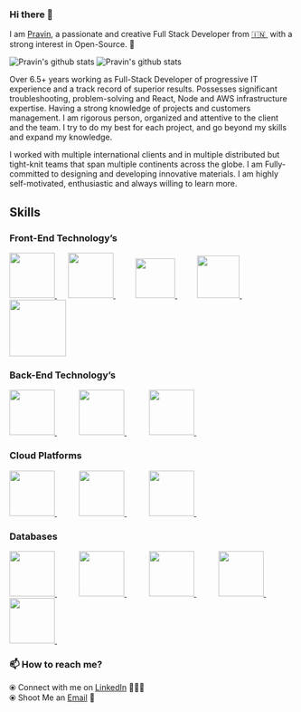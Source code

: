 ### Hi there 👋

<!--
**pravinjadhav7/pravinjadhav7** is a ✨ _special_ ✨ repository because its `README.md` (this file) appears on your GitHub profile.
-->

I am [Pravin](https://www.linkedin.com/in/pravin-jadhav-02b97ba2/), a passionate and creative Full Stack Developer from [🇮🇳 ](https://en.wikipedia.org/wiki/India)&nbsp;with a strong interest in Open-Source. 🎯 

![Pravin's github stats](https://github-readme-stats.vercel.app/api?username=pravinjadhav7&hide=issues&show_icons=true&theme=onedark) 
![Pravin's github stats](https://github-readme-stats.vercel.app/api/top-langs/?username=pravinjadhav7&layout=compact&show_icons=true&theme=onedark) 

Over 6.5+ years working as Full-Stack Developer of progressive IT experience and a track record of superior results. Possesses significant troubleshooting, problem-solving and React, Node and AWS infrastructure expertise. Having a strong knowledge of projects and customers management. I am rigorous person, organized and attentive to the client and the team. I try to do my best for each project, and go beyond my skills and expand my knowledge.

I worked with multiple international clients and in multiple distributed but tight-knit teams that span multiple continents across the globe. I am Fully-committed to designing and developing innovative materials. I am highly self-motivated, enthusiastic and always willing to learn more. 


## Skills

### Front-End Technology’s 
<p float="left">
  <a href="https://reactjs.org/" target="_blank" >
    <img src="https://raw.githubusercontent.com/pravinjadhav7/pravinjadhav7/master/assets/reactjs.gif" height="80" />
  </a> &nbsp;&nbsp;&nbsp;&nbsp;
  
  <a href="https://www.typescriptlang.org/docs/handbook/react.html" target="_blank" >
    <img src="https://raw.githubusercontent.com/pravinjadhav7/pravinjadhav7/master/assets/type.png" height="80" />
  </a> &nbsp;&nbsp;&nbsp;&nbsp;&nbsp;&nbsp;&nbsp;&nbsp;
  
   <a href="https://www.w3.org/wiki/The_web_standards_model_-_HTML_CSS_and_JavaScript" target="_blank" >
    <img src="https://raw.githubusercontent.com/pravinjadhav7/pravinjadhav7/master/assets/html-css-js.png" height="70" />
  </a>&nbsp;&nbsp;&nbsp;&nbsp;&nbsp;&nbsp;&nbsp;&nbsp;
  <a href="https://getbootstrap.com/" target="_blank" >
    <img src="https://raw.githubusercontent.com/pravinjadhav7/pravinjadhav7/master/assets/bootstrap.gif" height="75" />
  </a>&nbsp;&nbsp;&nbsp;&nbsp;&nbsp;&nbsp;&nbsp;&nbsp;
  <a href="https://mui.com/" target="_blank" >
    <img src="https://raw.githubusercontent.com/pravinjadhav7/pravinjadhav7/master/assets/material-ui.png" height="100" />
  </a> 
</p>


### Back-End Technology’s
<p float="left">
   <a href="https://nodejs.org/docs" target="_blank" >
    <img src="https://raw.githubusercontent.com/pravinjadhav7/pravinjadhav7/master/assets/node.gif" height="80" />
  </a> &nbsp;&nbsp;&nbsp;&nbsp; &nbsp;&nbsp;&nbsp;&nbsp;
  
  <a href="https://learn.microsoft.com/en-us/dotnet/csharp/?WT.mc_id=dotnet-35129-website" target="_blank" >
    <img src="https://raw.githubusercontent.com/pravinjadhav7/pravinjadhav7/master/assets/dotnet.png" height="80" />
  </a> &nbsp;&nbsp;&nbsp;&nbsp; &nbsp;&nbsp;&nbsp;&nbsp;
  
  <a href="https://www.python.org/doc/e" target="_blank" >
    <img src="https://raw.githubusercontent.com/pravinjadhav7/pravinjadhav7/master/assets/python.webp" height="80" />
  </a> &nbsp;&nbsp;&nbsp;&nbsp;   
  
</p>


### Cloud Platforms

<p float="left">
     <a href="/" target="_blank" >
    <img src="https://raw.githubusercontent.com/pravinjadhav7/pravinjadhav7/master/assets/aws.gif" height="80" />
  </a> &nbsp;&nbsp;&nbsp;&nbsp; &nbsp;&nbsp;&nbsp;&nbsp;
  
  <a href="/" target="_blank" >
    <img src="https://raw.githubusercontent.com/pravinjadhav7/pravinjadhav7/master/assets/azure.gif" height="80" />
  </a> &nbsp;&nbsp;&nbsp;&nbsp; &nbsp;&nbsp;&nbsp;&nbsp;
  
  <a href="/" target="_blank" >
    <img src="https://raw.githubusercontent.com/pravinjadhav7/pravinjadhav7/master/assets/google.gif" height="80" />
  </a> &nbsp;&nbsp;&nbsp;&nbsp; 
</p>


### Databases

<p float="left">
     <a href="/" target="_blank" >
    <img src="https://raw.githubusercontent.com/pravinjadhav7/pravinjadhav7/master/assets/mongo.gif" height="80" />
  </a> &nbsp;&nbsp;&nbsp;&nbsp; &nbsp;&nbsp;&nbsp;&nbsp;
  
  <a href="/" target="_blank" >
    <img src="https://raw.githubusercontent.com/pravinjadhav7/pravinjadhav7/master/assets/mysql.gif" height="80" />
  </a> &nbsp;&nbsp;&nbsp;&nbsp; &nbsp;&nbsp;&nbsp;&nbsp;

  <a href="/" target="_blank" >
    <img src="https://raw.githubusercontent.com/pravinjadhav7/pravinjadhav7/master/assets/sql.png" height="80" />
  </a> &nbsp;&nbsp;&nbsp;&nbsp; &nbsp;&nbsp;&nbsp;&nbsp;
  
  <a href="/" target="_blank" >
    <img src="https://raw.githubusercontent.com/pravinjadhav7/pravinjadhav7/master/assets/dynamo.webp" height="80" />
  </a> &nbsp;&nbsp;&nbsp;&nbsp; &nbsp;&nbsp;&nbsp;&nbsp;  
  
  <a href="/" target="_blank" >
    <img src="https://raw.githubusercontent.com/pravinjadhav7/pravinjadhav7/master/assets/cosmos.png" height="80" />
  </a> &nbsp;&nbsp;&nbsp;&nbsp; 
</p>



### 📫 How to reach me? 

  ⦿ Connect with me on [LinkedIn](https://www.linkedin.com/in/pravin-jadhav-02b97ba2/) 👨🏻‍💻 <br>
  ⦿ Shoot Me an [Email](mailto:pravinjadhav762@gmail.com) 💌 <br>


